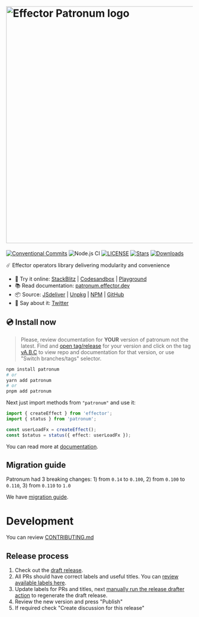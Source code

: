 # <img src="logo.svg" title="effector patronum" alt="Effector Patronum logo" width="640px">

[![Conventional Commits](https://img.shields.io/badge/Conventional%20Commits-1.0.0-yellow.svg)](https://conventionalcommits.org) ![Node.js CI](https://github.com/effector/patronum/workflows/Node.js%20CI/badge.svg)
[![LICENSE](https://badgen.net/github/license/effector/patronum?color=green)](/LICENSE)
[![Stars](https://badgen.net/github/stars/effector/patronum?color=green)](https://github.com/effector/patronum)
[![Downloads](https://badgen.net/npm/dt/patronum)](https://npmjs.com/package/patronum)

☄️ Effector operators library delivering modularity and convenience

- 🎲 Try it online: [StackBlitz][stackblitz] | [Codesandbox][codesandbox] | [Playground][try-patronum-share]
- 📚 Read documentation: [patronum.effector.dev][documentation]
- 📦 Source: [JSdeliver][jsdelivr] | [Unpkg][unpkg] | [NPM][npm] | [GitHub][github]
- 🦉 Say about it: [Twitter][twitter-share]

[stackblitz]: https://stackblitz.com/edit/effector-react
[codesandbox]: https://codesandbox.io/s/effector-patronum-playground-zuqjx
[try-patronum-share]: https://share.effector.dev/Neewtbz3
[jsdelivr]: https://www.jsdelivr.com/package/npm/patronum
[unpkg]: https://unpkg.com/browse/patronum@2/
[npm]: https://www.npmjs.com/package/patronum
[github]: https://github.com/effector/patronum
[twitter-share]: https://twitter.com/intent/tweet?text=I%20used%20patronum!%0AGoing%20to%20Mars%20with%20%40effectorjs%20-%20data-flow%20powered%20tool%20to%20implement%20business%20logic.%0A%0Ahttps%3A%2F%2Fgithub.com%2Feffector%2Fpatronum%0A
[documentation]: https://patronum.effector.dev

## 💿 Install now

> Please, review documentation for **YOUR** version of patronum not the latest. Find and [open tag/release](https://github.com/effector/patronum/releases) for your version and click on the tag [vA.B.C](https://github.com/effector/patronum/tree/v1.7.0) to view repo and documentation for that version, or use "Switch branches/tags" selector.

```bash
npm install patronum
# or
yarn add patronum
# or
pnpm add patronum
```

Next just import methods from `"patronum"` and use it:

```ts
import { createEffect } from 'effector';
import { status } from 'patronum';

const userLoadFx = createEffect();
const $status = status({ effect: userLoadFx });
```

You can read more at [documentation](https://patronum.effector.dev/guides/installation/).

## Migration guide

Patronum had 3 breaking changes: 1) from `0.14` to `0.100`, 2) from `0.100` to `0.110`, 3) from `0.110` to `1.0`

We have [migration guide](https://patronum.effector.dev/guides/migration).

# Development

You can review [CONTRIBUTING.md](./CONTRIBUTING.md)

## Release process

1. Check out the [draft release](https://github.com/effector/patronum/releases).
1. All PRs should have correct labels and useful titles. You can [review available labels here](https://github.com/effector/patronum/blob/master/.github/release-drafter.yml).
1. Update labels for PRs and titles, next [manually run the release drafter action](https://github.com/effector/patronum/actions/workflows/release-drafter.yml) to regenerate the draft release.
1. Review the new version and press "Publish"
1. If required check "Create discussion for this release"
